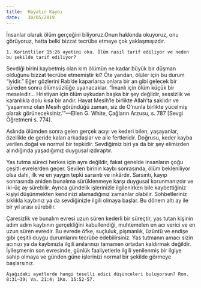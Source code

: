 ```yaml
---
title:  Hayatın Kaybı
date:   30/05/2019
---
```


İnsanlar olarak ölüm gerçeğini biliyoruz.Onun hakkında okuyoruz, onu görüyoruz, hatta belki bizzat tecrübe etmeye çok yaklaşmışızdır. 

`1. Korintliler 15:26 ayetini oku. Ölüm nasıl tarif ediliyor ve neden bu şekilde tarif ediliyor?`

Sevdiği birini kaybetmiş olan kim ölümün ne kadar büyük bir düşman olduğunu bizzat tecrübe etmemiştir ki? Öte yandan, ölüler için bu durum “iyidir.” Eğer gözlerini Rab’de kaparlarsa onlara bir an gibi gelecek bir süreden sonra ölümsüzlüğe uyanacaklar. “İmanlı için ölüm küçük bir meseledir... Hristiyan için ölüm uykudan başka bir şey değildir, sessizlik ve karanlıkla dolu kısa bir andır. Hayat Mesih’le birlikte Allah’ta saklıdır ve ‘yaşamınız olan Mesih göründüğü zaman, siz de O’nunla birlikte yücelmiş olarak görüneceksiniz.’”—Ellen G. White, Çağların Arzusu, s. 787 [Sevgi Öğretmeni s. 774].

Aslında ölümden sonra gelen gerçek acıyı ve kederi bilen, yaşayanlar, özellikle de geride kalan arkadaşlar ve aile fertleridir. Doğrusu, keder kayba verilen doğal ve normal bir tepkidir. Sevdiğimiz biri ya da bir şey elimizden alındığında yaşadığımız duygusal ızdıraptır. 

Yas tutma süreci herkes için aynı değildir, fakat genelde insanların çoğu çeşitli evrelerden geçer. Sevilen birinin kaybı sonrasında, ölüm bekleniliyor olsa dahi, ilk ve en yaygın tepki sarsıntı ve inkârdır. Sarsıntı, kayıp sonrasında aniden bunalıma sürüklenmeye karşı duygusal korunmanızdır ve iki–üç ay sürebilir. Ayrıca gündelik işlerinizle ilgilenirken bile kaybettiğiniz kişiyi düşünmekten kendinizi alamadığınız zamanlar olabilir. Sohbetleriniz sıklıkla kaybınız ya da sevdiğinizle ilgili olmaya başlar. Bu dönem altı ay ile bir yıl arası sürebilir.

Çaresizlik ve bunalım evresi uzun süren kederli bir süreçtir, yas tutan kişinin adım adım kaybının gerçekliğini kabullendiği, muhtemelen en acı verici ve en uzun süren evredir. Bu evrede öfke, suçluluk, pişmanlık, üzüntü ve endişe gibi çeşitli duygu durumlarını tecrübe edebilirsiniz. Yas tutmanın amacı sizin acınızı ya da kaybınızla ilgili anılarınızı tamamen ortadan kaldırmak değildir. İyileşmenin son evresinde, günlük faaliyetlerle ilgili yenilenmiş bir ilgiye sahip olmaya ve günden güne işlerinizi normal bir şekilde görmeye başlarsınız.

`Aşağıdaki ayetlerde hangi teselli edici düşünceleri buluyorsun? Rom. 8:31–39; Va. 21:4; 1Ko. 15:52-57.`